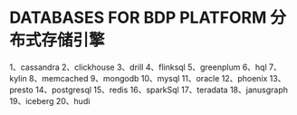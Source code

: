 # DATABASES FOR BDP PLATFORM 分布式存储引擎

1、cassandra
2、clickhouse
3、drill
4、flinksql
5、greenplum
6、hql
7、kylin
8、memcached
9、mongodb
10、mysql
11、oracle
12、phoenix
13、presto
14、postgresql
15、redis
16、sparkSql
17、teradata
18、janusgraph
19、iceberg
20、hudi
